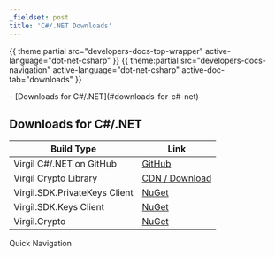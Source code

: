 ```yaml
---
_fieldset: post
title: 'C#/.NET Downloads'
---
```

<div class="content">

{{ theme:partial src="developers-docs-top-wrapper" active-language="dot-net-csharp" }} 
{{ theme:partial src="developers-docs-navigation" active-language="dot-net-csharp" active-doc-tab="downloads" }}

<section class="docs-content-wrapper">
<div class="container">
<div class="row">
<div class="col-md-48 col-lg-34 docs-content" data-ui="affix-docs-trigger">

<div markdown="1">
- [Downloads for C#/.NET](#downloads-for-c#-net)

## Downloads for C#/.NET

| Build Type                        | Link                                                                             |
| --------------------------------- |----------------------------------------------------------------------------------|
| Virgil C#/.NET on GitHub | [GitHub](https://github.com/VirgilSecurity/virgil-sdk-net) |
| Virgil Crypto Library | [CDN / Download](https://cdn.virgilsecurity.com/packages/crypto_lib_windows_csharp_1.1.0.zip) |
| Virgil.SDK.PrivateKeys Client | [NuGet](https://www.nuget.org/packages/Virgil.SDK.PrivateKeys/) |
| Virgil.SDK.Keys Client | [NuGet](https://www.nuget.org/packages/Virgil.SDK.Keys/) |
| Virgil.Crypto | [NuGet](https://www.nuget.org/packages/Virgil.Crypto/) |

</div>
</div>

<div class="col-md-12 col-md-offset-2 hidden-md hidden-xs hidden-sm">
<div class="docs-menu" data-ui="affix-docs">
<div class="title">Quick Navigation</div>

<div class="menu-items-wrapper" data-ui="menu-items-wrapper"></div>
</div>
</div>
</div>
</div>
</section>
</div>
